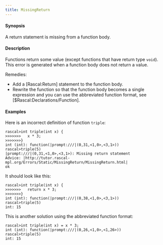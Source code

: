 ```yaml
---
title: MissingReturn
---
```


#### Synopsis

A return statement is missing from a function body.

#### Description

Functions return some value (except functions that have return type `void`).
This error is generated when a function body does not return a value.

Remedies:

*  Add a [Rascal:Return] statement to the function body.
*  Rewrite the function so that the function body becomes a single expression and you can use the abbreviated function format, see [$Rascal:Declarations/Function].

#### Examples

Here is an incorrect definition of function `triple`:

```rascal-shell ,error
rascal>int triple(int x) {
>>>>>>>   x * 3;
>>>>>>>}
int (int): function(|prompt:///|(0,31,<1,0>,<3,1>))
rascal>triple(5)
|prompt:///|(0,31,<1,0>,<3,1>): Missing return statement
Advice: |http://tutor.rascal-mpl.org/Errors/Static/MissingReturn/MissingReturn.html|
ok
```
It should look like this:

```rascal-shell 
rascal>int triple(int x) {
>>>>>>>   return x * 3;
>>>>>>>}
int (int): function(|prompt:///|(0,38,<1,0>,<3,1>))
rascal>triple(5)
int: 15
```
This is another solution using the abbreviated function format:

```rascal-shell 
rascal>int triple(int x) = x * 3;
int (int): function(|prompt:///|(0,26,<1,0>,<1,26>))
rascal>triple(5)
int: 15
```

